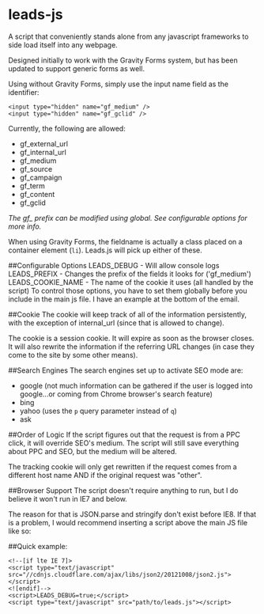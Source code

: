 leads-js
========
A script that conveniently stands alone from any javascript frameworks to side load itself into any webpage.

Designed initially to work with the Gravity Forms system, but has been updated to support generic forms as well.

Using without Gravity Forms, simply use the input name field as the identifier:

```
<input type="hidden" name="gf_medium" />
<input type="hidden" name="gf_gclid" />
```
Currently, the following are allowed:

* gf_external_url
* gf_internal_url
* gf_medium
* gf_source
* gf_campaign
* gf_term
* gf_content
* gf_gclid

*The gf_ prefix can be modified using global. See configurable options for more info.*

When using Gravity Forms, the fieldname is actually a class placed on a container element (`li`).  Leads.js will pick up either of these.

##Configurable Options
LEADS_DEBUG - Will allow console logs
LEADS_PREFIX - Changes the prefix of the fields it looks for ('gf_medium') 
LEADS_COOKIE_NAME - The name of the cookie it uses (all handled by the script)
To control those options, you have to set them globally before you include in the main js file.  I have an example at the bottom of the email.

##Cookie
The cookie will keep track of all of the information persistently, with the exception of internal_url (since that is allowed to change).

The cookie is a session cookie.  It will expire as soon as the browser closes.  It will also rewrite the information if the referring URL changes (in case they come to the site by some other means).

##Search Engines
The search engines set up to activate SEO mode are:
* google (not much information can be gathered if the user is logged into google...or coming from Chrome browser's search feature)
* bing
* yahoo (uses the `p` query parameter instead of `q`)
* ask

##Order of Logic
If the script figures out that the request is from a PPC click, it will override SEO's medium.  The script will still save everything about PPC and SEO, but the medium will be altered.

The tracking cookie will only get rewritten if the request comes from a different host name AND if the original request was "other".

##Browser Support
The script doesn't require anything to run, but I do believe it won't run in IE7 and below.

The reason for that is JSON.parse and stringify don't exist before IE8.  If that is a problem, I would recommend inserting a script above the main JS file like so:

<script type="text/javascript" src="//cdnjs.cloudflare.com/ajax/libs/json2/20121008/json2.js"></script>

##Quick example:

```
<!--[if lte IE 7]>
<script type="text/javascript" src="//cdnjs.cloudflare.com/ajax/libs/json2/20121008/json2.js"></script>
<![endif]-->
<script>LEADS_DEBUG=true;</script>
<script type="text/javascript" src="path/to/leads.js"></script>
```
